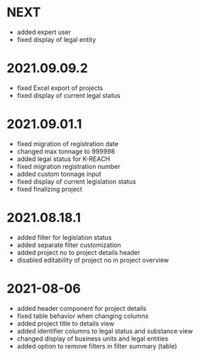 # NEXT

- added expert user
- fixed display of legal entity


# 2021.09.09.2

- fixed Excel export of projects
- fixed display of current legal status

# 2021.09.01.1

- fixed migration of registration date
- changed max tonnage to 999998
- added legal status for K-REACH
- fixed migration registration number
- added custom tonnage input
- fixed display of current legislation status
- fixed finalizing project


# 2021.08.18.1

- added filter for legislation status
- added separate filter customization
- added project no to project details header
- disabled editability of project no in project overview

# 2021-08-06

- added header component for project details
- fixed table behavior when changing columns
- added project title to details view
- added identifier columns to legal status and substance view
- changed display of business units and legal entities
- added option to remove filters in filter summary (table)
